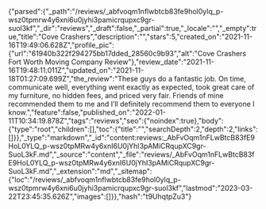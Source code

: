 {"parsed":{"_path":"/reviews/_abfvoqm1nflwbtcb83fe9hol0ylq_p-wsz0tpmrw4y6xni6u0jyhi3pamicrqupxc9gr-suol3kf","_dir":"reviews","_draft":false,"_partial":true,"_locale":"","_empty":true,"title":"Cove Crashers","description":"","stars":5,"created_on":"2021-11-16T19:49:06.628Z","profile_pic":{"url":"61940b322f294275bb17dded_28560c9b93","alt":"Cove Crashers Fort Worth Moving Company Review"},"review_date":"2021-11-16T19:48:11.011Z","updated_on":"2021-11-18T01:27:09.699Z","the_review":"These guys do a fantastic job. On time, communicate well, everything went exactly as expected, took great care of my furniture, no hidden fees, and priced very fair. Friends of mine recommended them to me and I’ll definitely recommend them to everyone I know.","feature":false,"published_on":"2022-01-11T10:34:19.878Z","tags":"reviews","seo":{"noindex":true},"body":{"type":"root","children":[],"toc":{"title":"","searchDepth":2,"depth":2,"links":[]}},"_type":"markdown","_id":"content:reviews:_AbFvOqm1nFLwBtcB83fE9HoL0YLQ_p-wsz0tpMRw4y6xnI6U0jYhI3pAMiCRqupXC9gr-SuoL3kF.md","_source":"content","_file":"reviews/_AbFvOqm1nFLwBtcB83fE9HoL0YLQ_p-wsz0tpMRw4y6xnI6U0jYhI3pAMiCRqupXC9gr-SuoL3kF.md","_extension":"md","_sitemap":{"loc":"/reviews/_abfvoqm1nflwbtcb83fe9hol0ylq_p-wsz0tpmrw4y6xni6u0jyhi3pamicrqupxc9gr-suol3kf","lastmod":"2023-03-22T23:45:35.626Z","images":[]}},"hash":"t9UhqtpZu3"}